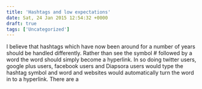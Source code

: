 ```yaml
---
title: 'Hashtags and low expectations'
date: Sat, 24 Jan 2015 12:54:32 +0000
draft: true
tags: ['Uncategorized']
---
```


I believe that hashtags which have now been around for a number of years should be handled differently. Rather than see the symbol # followed by a word the word should simply become a hyperlink. In so doing twitter users, google plus users, facebook users and Diapsora users would type the hashtag symbol and word and websites would automatically turn the word in to a hyperlink. There are a